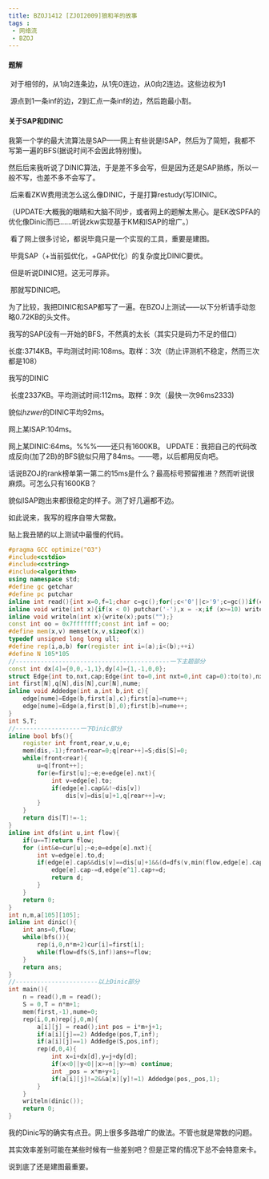 ```yaml
---
title: BZOJ1412 [ZJOI2009]狼和羊的故事
tags :
 - 网络流
 - BZOJ
---
```


#### 题解

​	对于相邻的，从1向2连条边，从1先0连边，从0向2连边。这些边权为1

​	源点到1一条inf的边，2到汇点一条inf的边，然后跑最小割。

<!--more-->

#### 关于SAP和DINIC

​	我第一个学的最大流算法是SAP——网上有些说是ISAP，然后为了简短，我都不写第一遍的BFS(据说时间不会因此特别慢)。

​	然后后来我听说了DINIC算法，于是差不多会写，但是因为还是SAP熟练，所以一般不写，也差不多不会写了。

​	后来看ZKW费用流怎么这么像DINIC，于是打算restudy(写)DINIC。

（UPDATE:大概我的眼睛和大脑不同步，或者网上的题解太黑心。是EK改SPFA的优化像Dinic而已……听说zkw实现基于KM和ISAP的增广。）

​	看了网上很多讨论，都说毕竟只是一个实现的工具，重要是建图。

​	毕竟SAP（+当前弧优化，+GAP优化）的复杂度比DINIC要优。

​	但是听说DINIC短。这无可厚非。

​	那就写DINIC吧。



为了比较，我把DINIC和SAP都写了一遍。在BZOJ上测试——以下分析请手动忽略0.72KB的头文件。

我写的SAP(没有一开始的BFS，不然真的太长（其实只是码力不足的借口）

​	长度:3714KB。平均测试时间:108ms。取样：3次（防止评测机不稳定，然而三次都是108）

我写的DINIC

​	长度2337KB。平均测试时间:112ms。取样：9次（最快一次96ms2333)

貌似$hzwer$的DINIC平均92ms。

网上某ISAP:104ms。

网上某DINIC:64ms。%%%——还只有1600KB。
UPDATE：我把自己的代码改成反向(加了2B)的BFS貌似只用了84ms。——嗯，以后都用反向吧。

话说BZOJ的rank榜单第一第二的15ms是什么？最高标号预留推进？然而听说很麻烦。可怎么只有1600KB？

貌似ISAP跑出来都很稳定的样子。测了好几遍都不边。

如此说来，我写的程序自带大常数。

贴上我丑陋的以上测试中最慢的代码。

```c++
#pragma GCC optimize("O3")
#include<cstdio>
#include<cstring> 
#include<algorithm>
using namespace std;
#define gc getchar
#define pc putchar
inline int read(){int x=0,f=1;char c=gc();for(;c<'0'||c>'9';c=gc())if(c=='-')f=-1;for(;c>='0'&&c<='9';c=gc())x=x*10+c-48;return x*f;}
inline void write(int x){if(x < 0) putchar('-'),x = -x;if (x>=10) write(x / 10);putchar((x % 10)+'0');}
inline void writeln(int x){write(x);puts("");}
const int oo = 0x7fffffff;const int inf = oo;
#define mem(x,v) memset(x,v,sizeof(x))
typedef unsigned long long ull;
#define rep(i,a,b) for(register int i=(a);i<(b);++i)
#define N 105*105
//-------------------------------------------一下主题部分
const int dx[4]={0,0,-1,1},dy[4]={1,-1,0,0};
struct Edge{int to,nxt,cap;Edge(int to=0,int nxt=0,int cap=0):to(to),nxt(nxt),cap(cap){};}edge[N*5*2];
int first[N],q[N],dis[N],cur[N],nume;
inline void Addedge(int a,int b,int c){
	edge[nume]=Edge(b,first[a],c);first[a]=nume++;
	edge[nume]=Edge(a,first[b],0);first[b]=nume++;
}
int S,T;
//------------------一下Dinic部分
inline bool bfs(){
	register int front,rear,v,u,e;
	mem(dis,-1);front=rear=0;q[rear++]=S;dis[S]=0;
	while(front<rear){
		u=q[front++];
		for(e=first[u];~e;e=edge[e].nxt){
			int v=edge[e].to;
			if(edge[e].cap&&!~dis[v])
				dis[v]=dis[u]+1,q[rear++]=v;
		}
	}
	return dis[T]!=-1;
}
inline int dfs(int u,int flow){
	if(u==T)return flow;
	for (int&e=cur[u];~e;e=edge[e].nxt){
		int v=edge[e].to,d;
		if(edge[e].cap&&dis[v]==dis[u]+1&&(d=dfs(v,min(flow,edge[e].cap)))){
			edge[e].cap-=d,edge[e^1].cap+=d;
			return d;
		}
	}
	return 0;
}
int n,m,a[105][105];
inline int dinic(){
	int ans=0,flow;
	while(bfs()){
		rep(i,0,n*m+2)cur[i]=first[i];
		while(flow=dfs(S,inf))ans+=flow;
	}
	return ans;
}
//-----------------------以上Dinic部分
int main(){
	n = read(),m = read();
	S = 0,T = n*m+1;
	mem(first,-1),nume=0;
	rep(i,0,n)rep(j,0,m){
		a[i][j] = read();int pos = i*m+j+1;
		if(a[i][j]==2) Addedge(pos,T,inf);
		if(a[i][j]==1) Addedge(S,pos,inf);
		rep(d,0,4){
			int x=i+dx[d],y=j+dy[d];
			if(x<0||y<0||x>=n||y>=m) continue;
			int _pos = x*m+y+1;
			if(a[i][j]!=2&&a[x][y]!=1) Addedge(pos,_pos,1);
		}
	}
	writeln(dinic());	
	return 0;
}
```

我的Dinic写的确实有点丑。网上很多多路增广的做法。不管也就是常数的问题。

其实效率差别可能在某些时候有一些差别吧？但是正常的情况下总不会特意来卡。

说到底了还是建图最重要。